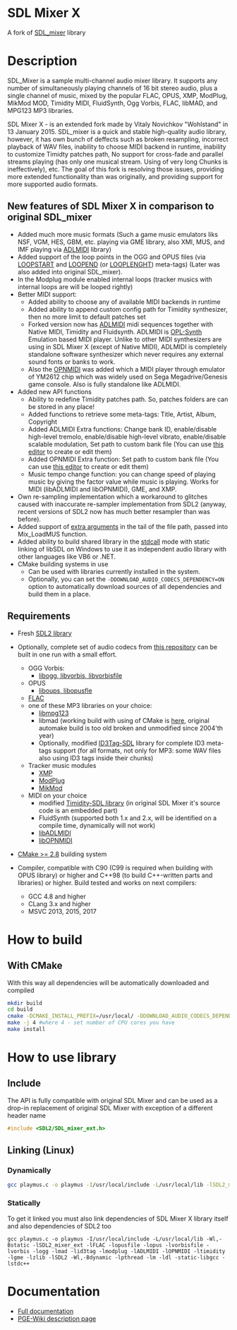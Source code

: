 # SDL Mixer X
A fork of [SDL_mixer](http://www.libsdl.org/projects/SDL_mixer/) library

# Description
SDL_Mixer is a sample multi-channel audio mixer library.
It supports any number of simultaneously playing channels of 16 bit stereo audio,
plus a single channel of music, mixed by the popular FLAC, OPUS, XMP, ModPlug,
MikMod MOD, Timidity MIDI, FluidSynth, Ogg Vorbis, FLAC, libMAD, and MPG123 MP3 libraries.

SDL Mixer X - is an extended fork made by Vitaly Novichkov "Wohlstand" in
13 January 2015. SDL_mixer is a quick and stable high-quality audio library,
however, it has own bunch of deffects such as broken resampling, incorrect
playback of WAV files, inability to choose MIDI backend in runtime,
inability to customize Timidty patches path, No support for cross-fade
and parallel streams playing (has only one musical stream. Using of very
long Chunks is ineffectively), etc. The goal of this fork is resolving those
issues, providing more extended functionality than was originally,
and providing support for more supported audio formats.

## New features of SDL Mixer X in comparison to original SDL_mixer
* Added much more music formats (Such a game music emulators liks NSF, VGM, HES, GBM, etc. playing via GME library, also XMI, MUS, and IMF playing via [ADLMIDI](https://github.com/Wohlstand/libADLMIDI) library)
* Added support of the loop points in the OGG and OPUS files (via <u>LOOPSTART</u> and <u>LOOPEND</u> (or <u>LOOPLENGHT</u>) meta-tags) (Later was also added into original SDL_mixer).
* In the Modplug module enabled internal loops (tracker musics with internal loops are will be looped rightly)
* Better MIDI support:
  * Added ability to choose any of available MIDI backends in runtime
  * Added ability to append custom config path for Timidity synthesizer, then no more limit to default patches set
  * Forked version now has [ADLMIDI](https://github.com/Wohlstand/libADLMIDI) midi sequences together with Native MIDI, Timidity and Fluidsynth. ADLMIDI is [OPL-Synth](http://wohlsoft.ru/pgewiki/FM_Synthesis) Emulation based MIDI player. Unlike to other MIDI synthesizers are using in SDL Mixer X (except of Native MIDI), ADLMIDI is completely standalone software synthesizer which never requires any external sound fonts or banks to work.
  * Also the [OPNMIDI](https://github.com/Wohlstand/libOPNMIDI) was added which a MIDI player through emulator of YM2612 chip which was widely used on Sega Megadrive/Genesis game console. Also is fully standalone like ADLMIDI.
* Added new API functions
  * Ability to redefine Timidity patches path. So, patches folders are can be stored in any place!
  * Added functions to retrieve some meta-tags: Title, Artist, Album, Copyright
  * Added ADLMIDI Extra functions: Change bank ID, enable/disable high-level tremolo, enable/disable high-level vibrato, enable/disable scalable modulation, Set path to custom bank file (You can use [this editor](https://github.com/Wohlstand/OPL3BankEditor) to create or edit them)
  * Added OPNMIDI Extra function: Set path to custom bank file (You can use [this editor](https://github.com/Wohlstand/OPN2BankEditor) to create or edit them)
  * Music tempo change function: you can change speed of playing music by giving the factor value while music is playing. Works for MIDI (libADLMIDI and libOPNMIDI), GME, and XMP.
* Own re-sampling implementation which a workaround to glitches caused with inaccurate re-sampler implementation from SDL2 (anyway, recent versions of SDL2 now has much better resampler than was before).
* Added support of [extra arguments](http://wohlsoft.ru/pgewiki/SDL_Mixer_X#Path_arguments) in the tail of the file path, passed into Mix_LoadMUS function.
* Added ability to build shared library in the <u>stdcall</u> mode with static linking of libSDL on Windows to use it as independent audio library with other languages like VB6 or .NET.
* CMake building systems in use
  * Can be used with libraries currently installed in the system.
  * Optionally, you can set the `-DDOWNLOAD_AUDIO_CODECS_DEPENDENCY=ON` option to automatically download sources of all dependencies and build them in a place.

## Requirements
* Fresh [SDL2 library](https://hg.libsdl.org/SDL/)
* Optionally, complete set of audio codecs from [this repository](https://github.com/WohlSoft/AudioCodecs) can be built in one run with a small effort.
  * OGG Vorbis:
    * [libogg, libvorbis, libvorbisfile](https://www.xiph.org/downloads/)
  * OPUS
    * [liboups, libopusfle](http://opus-codec.org/downloads/)
  * [FLAC](https://www.xiph.org/flac/)
  * one of these MP3 libraries on your choice:
    * [libmpg123](https://www.mpg123.de/)
    * libmad (working build with using of CMake is [here](https://github.com/WohlSoft/AudioCodecs/tree/master/libmad), original automake build is too old broken and unmodified since 2004'th year)
    * Optionally, modified [ID3Tag-SDL](https://github.com/WohlSoft/AudioCodecs/tree/master/libid3tag-sdl) library for complete ID3 meta-tags support (for all formats, not only for MP3: some WAV files also using ID3 tags inside their chunks)
  * Tracker music modules
    * [XMP](https://github.com/cmatsuoka/libxmp)
    * [ModPlug](https://github.com/WohlSoft/AudioCodecs/tree/master/libmodplug)
    * [MikMod](https://github.com/WohlSoft/AudioCodecs/tree/master/libmikmod)
  * MIDI on your choice
    * modified [Timidity-SDL library](https://github.com/WohlSoft/AudioCodecs/tree/master/libtimidity-sdl) (in original SDL Mixer it's source code is an embedded part)
    * FluidSynth (supported both 1.x and 2.x, will be identified on a compile time, dynamically will not work)
    * [libADLMIDI](https://github.com/Wohlstand/libADLMIDI)
    * [libOPNMIDI](https://github.com/Wohlstand/libOPNMIDI)

* [CMake >= 2.8](https://cmake.org/download/) building system
* Compiler, compatible with C90 (C99 is required when building with OPUS library) or higher and C++98 (to build C++-written parts and libraries) or higher. Build tested and works on next compilers:
  * GCC 4.8 and higher
  * CLang 3.x and higher
  * MSVC 2013, 2015, 2017

# How to build

## With CMake
With this way all dependencies will be automatically downloaded and compiled
```bash
mkdir build
cd build
cmake -DCMAKE_INSTALL_PREFIX=/usr/local/ -DDOWNLOAD_AUDIO_CODECS_DEPENDENCY=ON -DDOWNLOAD_SDL2_DEPENDENCY=ON ..
make -j 4 #where 4 - set number of CPU cores you have
make install
```

# How to use library

## Include
The API is fully compatible with original SDL Mixer and can be used as a drop-in replacement of original SDL Mixer with exception of a different header name
```cpp
#include <SDL2/SDL_mixer_ext.h>
```

## Linking (Linux)

### Dynamically
```bash
gcc playmus.c -o playmus -I/usr/local/include -L/usr/local/lib -lSDL2_mixer_ext -lSDL2 -lstdc++
```

### Statically
To get it linked you must also link dependencies of SDL Mixer X library itself and also dependencies of SDL2 too
```
gcc playmus.c -o playmus -I/usr/local/include -L/usr/local/lib -Wl,-Bstatic -lSDL2_mixer_ext -lFLAC -lopusfile -lopus -lvorbisfile -lvorbis -logg -lmad -lid3tag -lmodplug -lADLMIDI -lOPNMIDI -ltimidity -lgme -lzlib -lSDL2 -Wl,-Bdynamic -lpthread -lm -ldl -static-libgcc -lstdc++
```

# Documentation
* [Full documentation](SDL_mixer_ext.html)
* [PGE-Wiki description page](http://wohlsoft.ru/pgewiki/SDL_Mixer_X)

